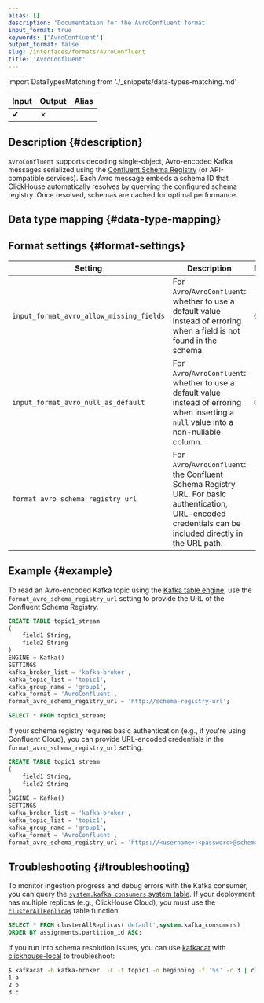 ```yaml
---
alias: []
description: 'Documentation for the AvroConfluent format'
input_format: true
keywords: ['AvroConfluent']
output_format: false
slug: /interfaces/formats/AvroConfluent
title: 'AvroConfluent'
---
```


import DataTypesMatching from './_snippets/data-types-matching.md'

| Input | Output | Alias |
|-------|--------|-------|
| ✔     | ✗      |       |

## Description {#description}

`AvroConfluent` supports decoding single-object, Avro-encoded Kafka messages serialized using the [Confluent Schema Registry](https://docs.confluent.io/current/schema-registry/index.html) (or API-compatible services).
Each Avro message embeds a schema ID that ClickHouse automatically resolves by querying the configured schema registry. Once resolved, schemas are cached for optimal performance.

## Data type mapping {#data-type-mapping}

<DataTypesMatching/>

## Format settings {#format-settings}

[//]: # "NOTE These settings can be set at a session-level, but this isn't common and documenting it too prominently can be confusing to users."

| Setting                                     | Description                                                                                         | Default |
|---------------------------------------------|-----------------------------------------------------------------------------------------------------|---------|
| `input_format_avro_allow_missing_fields`    | For `Avro`/`AvroConfluent`: whether to use a default value instead of erroring when a field is not found in the schema. | `0`     |
| `input_format_avro_null_as_default`         | For `Avro`/`AvroConfluent`: whether to use a default value instead of erroring when inserting a `null` value into a non-nullable column. |   `0`   |
| `format_avro_schema_registry_url`           | For `Avro`/`AvroConfluent`: the Confluent Schema Registry URL. For basic authentication, URL-encoded credentials can be included directly in the URL path. |         |

## Example {#example}

To read an Avro-encoded Kafka topic using the [Kafka table engine](/engines/table-engines/integrations/kafka.md), use the `format_avro_schema_registry_url` setting to provide the URL of the Confluent Schema Registry.

```sql
CREATE TABLE topic1_stream
(
    field1 String,
    field2 String
)
ENGINE = Kafka()
SETTINGS
kafka_broker_list = 'kafka-broker',
kafka_topic_list = 'topic1',
kafka_group_name = 'group1',
kafka_format = 'AvroConfluent',
format_avro_schema_registry_url = 'http://schema-registry-url';

SELECT * FROM topic1_stream;
```

If your schema registry requires basic authentication (e.g., if you're using Confluent Cloud), you can provide URL-encoded credentials in the `format_avro_schema_registry_url` setting.

```sql
CREATE TABLE topic1_stream
(
    field1 String,
    field2 String
)
ENGINE = Kafka()
SETTINGS
kafka_broker_list = 'kafka-broker',
kafka_topic_list = 'topic1',
kafka_group_name = 'group1',
kafka_format = 'AvroConfluent',
format_avro_schema_registry_url = 'https://<username>:<password>@schema-registry-url';
```

## Troubleshooting {#troubleshooting}

To monitor ingestion progress and debug errors with the Kafka consumer, you can query the [`system.kafka_consumers` system table](../../../operations/system-tables/kafka_consumers). If your deployment has multiple replicas (e.g., ClickHouse Cloud), you must use the [`clusterAllReplicas`](../../../sql-reference/table-functions/cluster.md) table function.

```sql
SELECT * FROM clusterAllReplicas('default',system.kafka_consumers)
ORDER BY assignments.partition_id ASC;
```

If you run into schema resolution issues, you can use [kafkacat](https://github.com/edenhill/kafkacat) with [clickhouse-local](/operations/utilities/clickhouse-local.md) to troubleshoot:

```bash
$ kafkacat -b kafka-broker  -C -t topic1 -o beginning -f '%s' -c 3 | clickhouse-local   --input-format AvroConfluent --format_avro_schema_registry_url 'http://schema-registry' -S "field1 Int64, field2 String"  -q 'select *  from table'
1 a
2 b
3 c
```
